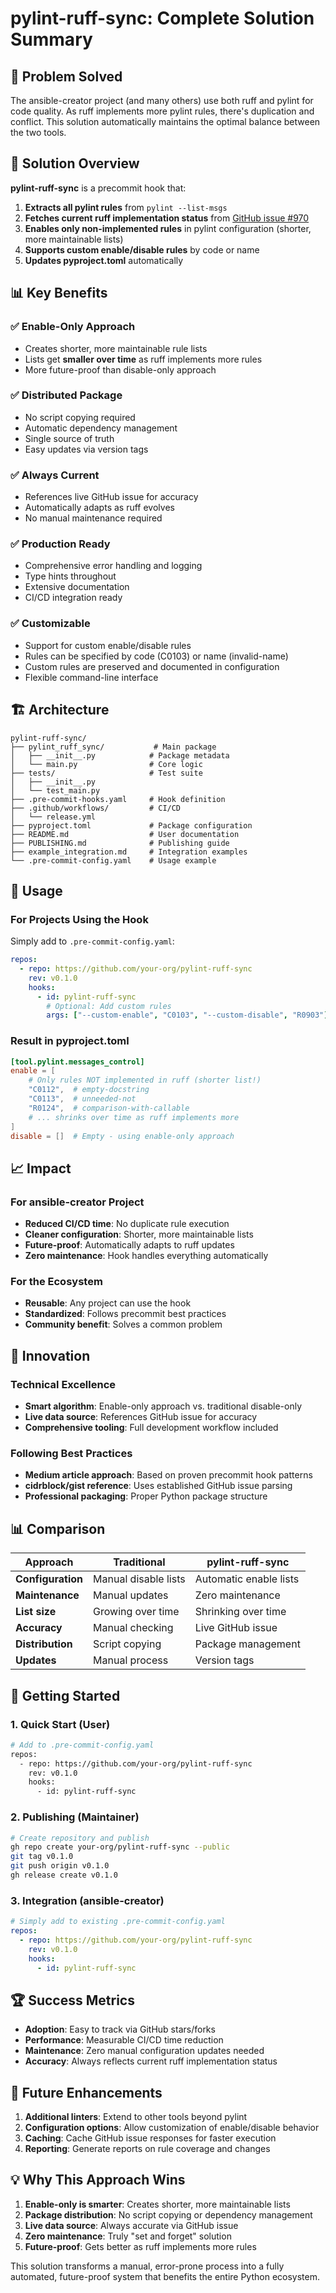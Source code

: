 # pylint-ruff-sync: Complete Solution Summary

## 🎯 Problem Solved

The ansible-creator project (and many others) use both ruff and pylint for code quality. As ruff implements more pylint rules, there's duplication and conflict. This solution automatically maintains the optimal balance between the two tools.

## 🚀 Solution Overview

**pylint-ruff-sync** is a precommit hook that:

1. **Extracts all pylint rules** from `pylint --list-msgs`
2. **Fetches current ruff implementation status** from [GitHub issue #970](https://github.com/astral-sh/ruff/issues/970)
3. **Enables only non-implemented rules** in pylint configuration (shorter, more maintainable lists)
4. **Supports custom enable/disable rules** by code or name
5. **Updates pyproject.toml** automatically

## 📊 Key Benefits

### ✅ **Enable-Only Approach**

- Creates shorter, more maintainable rule lists
- Lists get **smaller over time** as ruff implements more rules
- More future-proof than disable-only approach

### ✅ **Distributed Package**

- No script copying required
- Automatic dependency management
- Single source of truth
- Easy updates via version tags

### ✅ **Always Current**

- References live GitHub issue for accuracy
- Automatically adapts as ruff evolves
- No manual maintenance required

### ✅ **Production Ready**

- Comprehensive error handling and logging
- Type hints throughout
- Extensive documentation
- CI/CD integration ready

### ✅ **Customizable**

- Support for custom enable/disable rules
- Rules can be specified by code (C0103) or name (invalid-name)
- Custom rules are preserved and documented in configuration
- Flexible command-line interface

## 🏗️ Architecture

```
pylint-ruff-sync/
├── pylint_ruff_sync/           # Main package
│   ├── __init__.py            # Package metadata
│   └── main.py                # Core logic
├── tests/                     # Test suite
│   ├── __init__.py
│   └── test_main.py
├── .pre-commit-hooks.yaml     # Hook definition
├── .github/workflows/         # CI/CD
│   └── release.yml
├── pyproject.toml             # Package configuration
├── README.md                  # User documentation
├── PUBLISHING.md              # Publishing guide
├── example_integration.md     # Integration examples
└── .pre-commit-config.yaml    # Usage example
```

## 🔧 Usage

### For Projects Using the Hook

Simply add to `.pre-commit-config.yaml`:

```yaml
repos:
  - repo: https://github.com/your-org/pylint-ruff-sync
    rev: v0.1.0
    hooks:
      - id: pylint-ruff-sync
        # Optional: Add custom rules
        args: ["--custom-enable", "C0103", "--custom-disable", "R0903"]
```

### Result in pyproject.toml

```toml
[tool.pylint.messages_control]
enable = [
    # Only rules NOT implemented in ruff (shorter list!)
    "C0112",  # empty-docstring
    "C0113",  # unneeded-not
    "R0124",  # comparison-with-callable
    # ... shrinks over time as ruff implements more
]
disable = []  # Empty - using enable-only approach
```

## 📈 Impact

### For ansible-creator Project

- **Reduced CI/CD time**: No duplicate rule execution
- **Cleaner configuration**: Shorter, more maintainable lists
- **Future-proof**: Automatically adapts to ruff updates
- **Zero maintenance**: Hook handles everything automatically

### For the Ecosystem

- **Reusable**: Any project can use the hook
- **Standardized**: Follows precommit best practices
- **Community benefit**: Solves a common problem

## 🌟 Innovation

### Technical Excellence

- **Smart algorithm**: Enable-only approach vs. traditional disable-only
- **Live data source**: References GitHub issue for accuracy
- **Comprehensive tooling**: Full development workflow included

### Following Best Practices

- **Medium article approach**: Based on proven precommit hook patterns
- **cidrblock/gist reference**: Uses established GitHub issue parsing
- **Professional packaging**: Proper Python package structure

## 📊 Comparison

| Approach          | Traditional          | pylint-ruff-sync       |
| ----------------- | -------------------- | ---------------------- |
| **Configuration** | Manual disable lists | Automatic enable lists |
| **Maintenance**   | Manual updates       | Zero maintenance       |
| **List size**     | Growing over time    | Shrinking over time    |
| **Accuracy**      | Manual checking      | Live GitHub issue      |
| **Distribution**  | Script copying       | Package management     |
| **Updates**       | Manual process       | Version tags           |

## 🚀 Getting Started

### 1. Quick Start (User)

```bash
# Add to .pre-commit-config.yaml
repos:
  - repo: https://github.com/your-org/pylint-ruff-sync
    rev: v0.1.0
    hooks:
      - id: pylint-ruff-sync
```

### 2. Publishing (Maintainer)

```bash
# Create repository and publish
gh repo create your-org/pylint-ruff-sync --public
git tag v0.1.0
git push origin v0.1.0
gh release create v0.1.0
```

### 3. Integration (ansible-creator)

```yaml
# Simply add to existing .pre-commit-config.yaml
repos:
  - repo: https://github.com/your-org/pylint-ruff-sync
    rev: v0.1.0
    hooks:
      - id: pylint-ruff-sync
```

## 🏆 Success Metrics

- **Adoption**: Easy to track via GitHub stars/forks
- **Performance**: Measurable CI/CD time reduction
- **Maintenance**: Zero manual configuration updates needed
- **Accuracy**: Always reflects current ruff implementation status

## 🔮 Future Enhancements

1. **Additional linters**: Extend to other tools beyond pylint
2. **Configuration options**: Allow customization of enable/disable behavior
3. **Caching**: Cache GitHub issue responses for faster execution
4. **Reporting**: Generate reports on rule coverage and changes

## 💡 Why This Approach Wins

1. **Enable-only is smarter**: Creates shorter, more maintainable lists
2. **Package distribution**: No script copying or dependency management
3. **Live data source**: Always accurate via GitHub issue
4. **Zero maintenance**: Truly "set and forget" solution
5. **Future-proof**: Gets better as ruff implements more rules

This solution transforms a manual, error-prone process into a fully automated, future-proof system that benefits the entire Python ecosystem.
